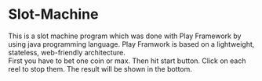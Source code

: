 # Slot-Machine
This is a slot machine program which was done with Play Framework by using java programming language.
Play Framwork is based on a lightweight, stateless, web-friendly architecture.  
First you have to bet one coin or max. Then hit start button. Click on each reel to stop them. The result will be shown in the bottom. 

